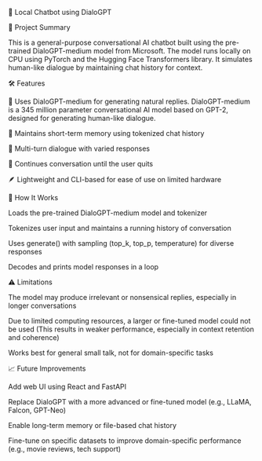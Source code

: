 🧠 Local Chatbot using DialoGPT

📄 Project Summary

This is a general-purpose conversational AI chatbot built using the pre-trained DialoGPT-medium model from Microsoft. The model runs locally on CPU using PyTorch and the Hugging Face Transformers library. It simulates human-like dialogue by maintaining chat history for context.

🛠️ Features

🤖 Uses DialoGPT-medium for generating natural replies.
DialoGPT-medium is a 345 million parameter conversational AI model based on GPT-2, designed for generating human-like dialogue.

🧠 Maintains short-term memory using tokenized chat history

💬 Multi-turn dialogue with varied responses

🔁 Continues conversation until the user quits

🪶 Lightweight and CLI-based for ease of use on limited hardware

🚀 How It Works

Loads the pre-trained DialoGPT-medium model and tokenizer

Tokenizes user input and maintains a running history of conversation

Uses generate() with sampling (top_k, top_p, temperature) for diverse responses

Decodes and prints model responses in a loop

⚠️ Limitations

The model may produce irrelevant or nonsensical replies, especially in longer conversations

Due to limited computing resources, a larger or fine-tuned model could not be used
(This results in weaker performance, especially in context retention and coherence)

Works best for general small talk, not for domain-specific tasks

📈 Future Improvements

Add web UI using React and FastAPI

Replace DialoGPT with a more advanced or fine-tuned model (e.g., LLaMA, Falcon, GPT-Neo)

Enable long-term memory or file-based chat history

Fine-tune on specific datasets to improve domain-specific performance (e.g., movie reviews, tech support)


